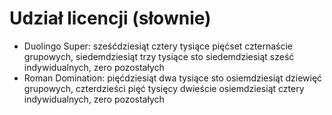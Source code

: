 # Udział licencji (słownie)

- Duolingo Super: sześćdziesiąt cztery tysiące pięćset czternaście grupowych, siedemdziesiąt trzy tysiące sto siedemdziesiąt sześć indywidualnych, zero pozostałych
- Roman Domination: pięćdziesiąt dwa tysiące sto osiemdziesiąt dziewięć grupowych, czterdzieści pięć tysięcy dwieście osiemdziesiąt cztery indywidualnych, zero pozostałych